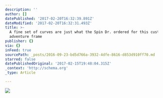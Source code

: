 ```yaml
---
description: ''
author: []
datePublished: '2017-02-20T16:32:39.891Z'
dateModified: '2017-02-20T16:32:31.493Z'
title: >-
  A fine set of curves are just what the Spin Dr. ordered for this custom gravel
  adventure frame
publisher: {}
via: {}
inFeed: true
sourcePath: _posts/2016-09-23-bd5d766a-3932-4dfe-8616-d853d910ff70.md
starred: false
datePublishedOriginal: '2017-02-15T19:48:04.315Z'
_context: 'http://schema.org'
_type: Article

---
```

![](https://the-grid-user-content.s3-us-west-2.amazonaws.com/fcd86a5a-0662-4d43-b86c-a4a777859011.jpg)